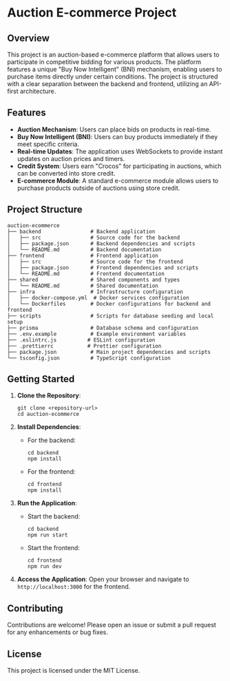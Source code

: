# Auction E-commerce Project

## Overview

This project is an auction-based e-commerce platform that allows users to participate in competitive bidding for various products. The platform features a unique "Buy Now Intelligent" (BNI) mechanism, enabling users to purchase items directly under certain conditions. The project is structured with a clear separation between the backend and frontend, utilizing an API-first architecture.

## Features

- **Auction Mechanism**: Users can place bids on products in real-time.
- **Buy Now Intelligent (BNI)**: Users can buy products immediately if they meet specific criteria.
- **Real-time Updates**: The application uses WebSockets to provide instant updates on auction prices and timers.
- **Credit System**: Users earn "Crocos" for participating in auctions, which can be converted into store credit.
- **E-commerce Module**: A standard e-commerce module allows users to purchase products outside of auctions using store credit.

## Project Structure

```
auction-ecommerce
├── backend                # Backend application
│   ├── src                # Source code for the backend
│   ├── package.json       # Backend dependencies and scripts
│   └── README.md          # Backend documentation
├── frontend               # Frontend application
│   ├── src                # Source code for the frontend
│   ├── package.json       # Frontend dependencies and scripts
│   └── README.md          # Frontend documentation
├── shared                 # Shared components and types
│   └── README.md          # Shared documentation
├── infra                  # Infrastructure configuration
│   ├── docker-compose.yml  # Docker services configuration
│   └── Dockerfiles        # Docker configurations for backend and frontend
├── scripts                # Scripts for database seeding and local setup
├── prisma                 # Database schema and configuration
├── .env.example           # Example environment variables
├── .eslintrc.js          # ESLint configuration
├── .prettierrc           # Prettier configuration
├── package.json           # Main project dependencies and scripts
└── tsconfig.json          # TypeScript configuration
```

## Getting Started

1. **Clone the Repository**: 
   ```
   git clone <repository-url>
   cd auction-ecommerce
   ```

2. **Install Dependencies**:
   - For the backend:
     ```
     cd backend
     npm install
     ```
   - For the frontend:
     ```
     cd frontend
     npm install
     ```

3. **Run the Application**:
   - Start the backend:
     ```
     cd backend
     npm run start
     ```
   - Start the frontend:
     ```
     cd frontend
     npm run dev
     ```

4. **Access the Application**: Open your browser and navigate to `http://localhost:3000` for the frontend.

## Contributing

Contributions are welcome! Please open an issue or submit a pull request for any enhancements or bug fixes.

## License

This project is licensed under the MIT License.